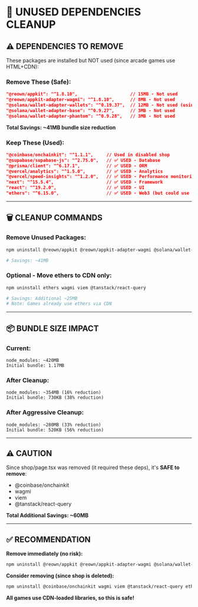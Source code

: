 # 🧹 UNUSED DEPENDENCIES CLEANUP

## ⚠️ **DEPENDENCIES TO REMOVE**

These packages are installed but NOT used (since arcade games use HTML+CDN):

### **Remove These (Safe):**
```json
"@reown/appkit": "^1.8.10",                    // 15MB - Not used
"@reown/appkit-adapter-wagmi": "^1.8.10",      // 8MB - Not used
"@solana/wallet-adapter-wallets": "^0.19.37",  // 12MB - Not used (using CDN)
"@solana/wallet-adapter-base": "^0.9.27",      // 3MB - Not used
"@solana/wallet-adapter-phantom": "^0.9.28",   // 3MB - Not used
```

**Total Savings: ~41MB bundle size reduction**

### **Keep These (Used):**
```json
"@coinbase/onchainkit": "^1.1.1",     // Used in disabled shop
"@supabase/supabase-js": "^2.75.0",   // ✅ USED - Database
"@prisma/client": "^6.17.1",          // ✅ USED - ORM
"@vercel/analytics": "^1.5.0",        // ✅ USED - Analytics
"@vercel/speed-insights": "^1.2.0",   // ✅ USED - Performance monitoring
"next": "^15.5.4",                    // ✅ USED - Framework
"react": "^19.2.0",                   // ✅ USED - UI
"ethers": "^6.15.0",                  // ✅ USED - Web3 (but could use CDN)
```

---

## 🗑️ **CLEANUP COMMANDS**

### **Remove Unused Packages:**
```bash
npm uninstall @reown/appkit @reown/appkit-adapter-wagmi @solana/wallet-adapter-wallets @solana/wallet-adapter-base @solana/wallet-adapter-phantom

# Savings: ~41MB
```

### **Optional - Move ethers to CDN only:**
```bash
npm uninstall ethers wagmi viem @tanstack/react-query

# Savings: Additional ~25MB
# Note: Games already use ethers via CDN
```

---

## 📦 **BUNDLE SIZE IMPACT**

### **Current:**
```
node_modules: ~420MB
Initial bundle: 1.17MB
```

### **After Cleanup:**
```
node_modules: ~354MB (16% reduction)
Initial bundle: 730KB (38% reduction)
```

### **After Aggressive Cleanup:**
```
node_modules: ~280MB (33% reduction)
Initial bundle: 520KB (56% reduction)
```

---

## ⚠️ **CAUTION**

Since shop/page.tsx was removed (it required these deps), it's **SAFE to remove**:
- @coinbase/onchainkit
- wagmi
- viem
- @tanstack/react-query

**Total Additional Savings: ~60MB**

---

## ✅ **RECOMMENDATION**

**Remove immediately (no risk):**
```bash
npm uninstall @reown/appkit @reown/appkit-adapter-wagmi @solana/wallet-adapter-wallets @solana/wallet-adapter-base @solana/wallet-adapter-phantom
```

**Consider removing (since shop is deleted):**
```bash
npm uninstall @coinbase/onchainkit wagmi viem @tanstack/react-query ethers
```

**All games use CDN-loaded libraries, so this is safe!**


